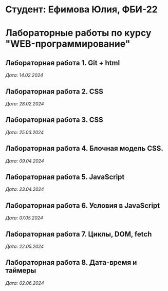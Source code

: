 # Студент: Ефимова Юлия, ФБИ-22 

# Лабораторные работы по курсу "WEB-программирование"  

## Лабораторная работа 1. Git + html

*Дата: 14.02.2024* 

## Лабораторная работа 2. CSS

*Дата: 28.02.2024*

## Лабораторная работа 3. CSS

*Дата: 25.03.2024*

## Лабораторная работа 4. Блочная модель CSS.

*Дата: 09.04.2024*

## Лабораторная работа 5. JavaScript

*Дата: 23.04.2024*

## Лабораторная работа 6. Условия в JavaScript

*Дата: 07.05.2024*

## Лабораторная работа 7. Циклы, DOM, fetch

*Дата: 22.05.2024*

## Лабораторная работа 8. Дата-время и таймеры

*Дата: 02.06.2024*